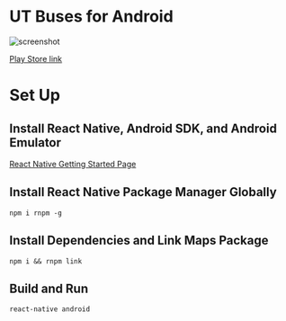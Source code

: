 # UT Buses for Android

![screenshot](https://i.imgur.com/py0xlid.png "Screenshot")

[Play Store link](https://play.google.com/store/apps/details?id=com.utbuses&hl=en)

# Set Up

## Install React Native, Android SDK, and Android Emulator

[React Native Getting Started Page](https://facebook.github.io/react-native/docs/getting-started.html#content)

## Install React Native Package Manager Globally

`npm i rnpm -g`

## Install Dependencies and Link Maps Package

`npm i && rnpm link`

## Build and Run

`react-native android`
